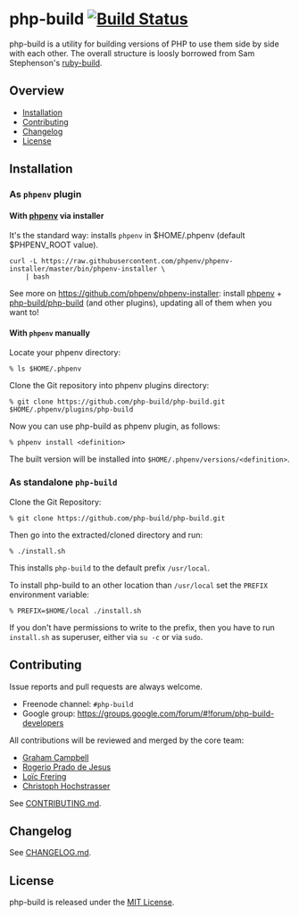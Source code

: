 # php-build [![Build Status](https://api.travis-ci.com/php-build/php-build.svg?branch=master)](https://travis-ci.com/php-build/php-build)

php-build is a utility for building versions of PHP to use them side by side with each other. The overall structure is loosly borrowed from Sam Stephenson's [ruby-build].

## Overview

* [Installation](#installation)
* [Contributing](#contributing)
* [Changelog](#changelog)
* [License](#license)

## Installation

### As `phpenv` plugin

#### With [phpenv] via installer

It's the standard way: installs `phpenv` in $HOME/.phpenv (default
$PHPENV_ROOT value).

```shell
curl -L https://raw.githubusercontent.com/phpenv/phpenv-installer/master/bin/phpenv-installer \
    | bash
```

See more on https://github.com/phpenv/phpenv-installer: install [phpenv](https://github.com/phpenv/phpenv) +
[php-build/php-build](https://github.com/php-build/php-build) (and
other plugins), updating all of them when you want to!

#### With `phpenv` manually

Locate your phpenv directory:

    % ls $HOME/.phpenv

Clone the Git repository into phpenv plugins directory:

    % git clone https://github.com/php-build/php-build.git $HOME/.phpenv/plugins/php-build

Now you can use php-build as phpenv plugin, as follows:

    % phpenv install <definition>

The built version will be installed into `$HOME/.phpenv/versions/<definition>`.

### As standalone `php-build`

Clone the Git Repository:

    % git clone https://github.com/php-build/php-build.git

Then go into the extracted/cloned directory and run:

    % ./install.sh

This installs `php-build` to the default prefix `/usr/local`.

To install php-build to an other location than `/usr/local` set the `PREFIX`
environment variable:

    % PREFIX=$HOME/local ./install.sh

If you don't have permissions to write to the prefix, then you have to run
`install.sh` as superuser, either via `su -c` or via `sudo`.

## Contributing

Issue reports and pull requests are always welcome.

- Freenode channel: `#php-build`
- Google group: https://groups.google.com/forum/#!forum/php-build-developers

All contributions will be reviewed and merged by the core team:

* [Graham Campbell](https://github.com/GrahamCampbell)
* [Rogerio Prado de Jesus](https://github.com/rogeriopradoj)
* [Loïc Frering](https://github.com/loicfrering)
* [Christoph Hochstrasser](https://github.com/CHH)

See [CONTRIBUTING.md](CONTRIBUTING.md).

## Changelog

See [CHANGELOG.md](CHANGELOG.md).

## License

php-build is released under the [MIT License][license].

[license]: LICENSE
[phpenv]: https://github.com/phpenv/phpenv
[ruby-build]: https://github.com/rbenv/ruby-build

